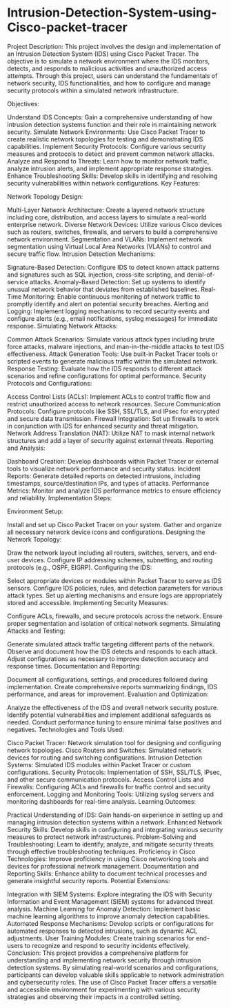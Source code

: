 # Intrusion-Detection-System-using-Cisco-packet-tracer

Project Description:
This project involves the design and implementation of an Intrusion Detection System (IDS) using Cisco Packet Tracer. The objective is to simulate a network environment where the IDS monitors, detects, and responds to malicious activities and unauthorized access attempts. Through this project, users can understand the fundamentals of network security, IDS functionalities, and how to configure and manage security protocols within a simulated network infrastructure.

Objectives:

Understand IDS Concepts: Gain a comprehensive understanding of how intrusion detection systems function and their role in maintaining network security.
Simulate Network Environments: Use Cisco Packet Tracer to create realistic network topologies for testing and demonstrating IDS capabilities.
Implement Security Protocols: Configure various security measures and protocols to detect and prevent common network attacks.
Analyze and Respond to Threats: Learn how to monitor network traffic, analyze intrusion alerts, and implement appropriate response strategies.
Enhance Troubleshooting Skills: Develop skills in identifying and resolving security vulnerabilities within network configurations.
Key Features:

Network Topology Design:

Multi-Layer Network Architecture: Create a layered network structure including core, distribution, and access layers to simulate a real-world enterprise network.
Diverse Network Devices: Utilize various Cisco devices such as routers, switches, firewalls, and servers to build a comprehensive network environment.
Segmentation and VLANs: Implement network segmentation using Virtual Local Area Networks (VLANs) to control and secure traffic flow.
Intrusion Detection Mechanisms:

Signature-Based Detection: Configure IDS to detect known attack patterns and signatures such as SQL injection, cross-site scripting, and denial-of-service attacks.
Anomaly-Based Detection: Set up systems to identify unusual network behavior that deviates from established baselines.
Real-Time Monitoring: Enable continuous monitoring of network traffic to promptly identify and alert on potential security breaches.
Alerting and Logging: Implement logging mechanisms to record security events and configure alerts (e.g., email notifications, syslog messages) for immediate response.
Simulating Network Attacks:

Common Attack Scenarios: Simulate various attack types including brute force attacks, malware injections, and man-in-the-middle attacks to test IDS effectiveness.
Attack Generation Tools: Use built-in Packet Tracer tools or scripted events to generate malicious traffic within the simulated network.
Response Testing: Evaluate how the IDS responds to different attack scenarios and refine configurations for optimal performance.
Security Protocols and Configurations:

Access Control Lists (ACLs): Implement ACLs to control traffic flow and restrict unauthorized access to network resources.
Secure Communication Protocols: Configure protocols like SSH, SSL/TLS, and IPsec for encrypted and secure data transmission.
Firewall Integration: Set up firewalls to work in conjunction with IDS for enhanced security and threat mitigation.
Network Address Translation (NAT): Utilize NAT to mask internal network structures and add a layer of security against external threats.
Reporting and Analysis:

Dashboard Creation: Develop dashboards within Packet Tracer or external tools to visualize network performance and security status.
Incident Reports: Generate detailed reports on detected intrusions, including timestamps, source/destination IPs, and types of attacks.
Performance Metrics: Monitor and analyze IDS performance metrics to ensure efficiency and reliability.
Implementation Steps:

Environment Setup:

Install and set up Cisco Packet Tracer on your system.
Gather and organize all necessary network device icons and configurations.
Designing the Network Topology:

Draw the network layout including all routers, switches, servers, and end-user devices.
Configure IP addressing schemes, subnetting, and routing protocols (e.g., OSPF, EIGRP).
Configuring the IDS:

Select appropriate devices or modules within Packet Tracer to serve as IDS sensors.
Configure IDS policies, rules, and detection parameters for various attack types.
Set up alerting mechanisms and ensure logs are appropriately stored and accessible.
Implementing Security Measures:

Configure ACLs, firewalls, and secure protocols across the network.
Ensure proper segmentation and isolation of critical network segments.
Simulating Attacks and Testing:

Generate simulated attack traffic targeting different parts of the network.
Observe and document how the IDS detects and responds to each attack.
Adjust configurations as necessary to improve detection accuracy and response times.
Documentation and Reporting:

Document all configurations, settings, and procedures followed during implementation.
Create comprehensive reports summarizing findings, IDS performance, and areas for improvement.
Evaluation and Optimization:

Analyze the effectiveness of the IDS and overall network security posture.
Identify potential vulnerabilities and implement additional safeguards as needed.
Conduct performance tuning to ensure minimal false positives and negatives.
Technologies and Tools Used:

Cisco Packet Tracer: Network simulation tool for designing and configuring network topologies.
Cisco Routers and Switches: Simulated network devices for routing and switching configurations.
Intrusion Detection Systems: Simulated IDS modules within Packet Tracer or custom configurations.
Security Protocols: Implementation of SSH, SSL/TLS, IPsec, and other secure communication protocols.
Access Control Lists and Firewalls: Configuring ACLs and firewalls for traffic control and security enforcement.
Logging and Monitoring Tools: Utilizing syslog servers and monitoring dashboards for real-time analysis.
Learning Outcomes:

Practical Understanding of IDS: Gain hands-on experience in setting up and managing intrusion detection systems within a network.
Enhanced Network Security Skills: Develop skills in configuring and integrating various security measures to protect network infrastructures.
Problem-Solving and Troubleshooting: Learn to identify, analyze, and mitigate security threats through effective troubleshooting techniques.
Proficiency in Cisco Technologies: Improve proficiency in using Cisco networking tools and devices for professional network management.
Documentation and Reporting Skills: Enhance ability to document technical processes and generate insightful security reports.
Potential Extensions:

Integration with SIEM Systems: Explore integrating the IDS with Security Information and Event Management (SIEM) systems for advanced threat analysis.
Machine Learning for Anomaly Detection: Implement basic machine learning algorithms to improve anomaly detection capabilities.
Automated Response Mechanisms: Develop scripts or configurations for automated responses to detected intrusions, such as dynamic ACL adjustments.
User Training Modules: Create training scenarios for end-users to recognize and respond to security incidents effectively.
Conclusion:
This project provides a comprehensive platform for understanding and implementing network security through intrusion detection systems. By simulating real-world scenarios and configurations, participants can develop valuable skills applicable to network administration and cybersecurity roles. The use of Cisco Packet Tracer offers a versatile and accessible environment for experimenting with various security strategies and observing their impacts in a controlled setting.

